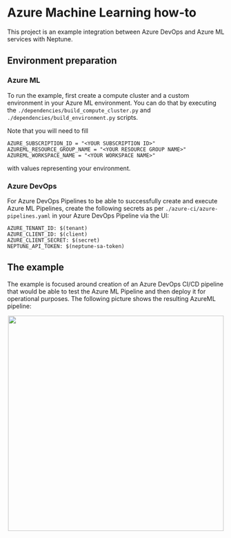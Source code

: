 # Azure Machine Learning how-to

This project is an example integration between Azure DevOps and Azure ML services with Neptune.

## Environment preparation

### Azure ML

To run the example, first create a compute cluster and a custom environment in your Azure ML environment. You can do that by executing the `./dependencies/build_compute_cluster.py` and `./dependencies/build_environment.py` scripts.

Note that you will need to fill

```
AZURE_SUBSCRIPTION_ID = "<YOUR SUBSCRIPTION ID>"
AZUREML_RESOURCE_GROUP_NAME = "<YOUR RESOURCE GROUP NAME>"
AZUREML_WORKSPACE_NAME = "<YOUR WORKSPACE NAME>"
```
with values representing your environment.

### Azure DevOps

For Azure DevOps Pipelines to be able to successfully create and execute Azure ML Pipelines, create the following secrets as per `./azure-ci/azure-pipelines.yaml` in your Azure DevOps Pipeline via the UI:

```
AZURE_TENANT_ID: $(tenant)
AZURE_CLIENT_ID: $(client)
AZURE_CLIENT_SECRET: $(secret)
NEPTUNE_API_TOKEN: $(neptune-sa-token)
```

## The example
The example is focused around creation of an Azure DevOps CI/CD pipeline that would be able to test the Azure ML Pipeline and then deploy it for operational purposes. The following picture shows the resulting AzureML pipeline:

<p align="center">
  <img src="https://neptune.ai/wp-content/uploads/2023/04/Screenshot-2023-04-17-at-16.32.20.png" height="500"/>
</p>
